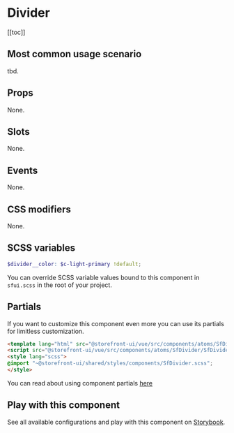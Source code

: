 # Divider

<!-- No Component description -->


[[toc]]


## Most common usage scenario

tbd.


## Props

None.


## Slots

None.


## Events

None.


## CSS modifiers

None.


## SCSS variables

```scss
$divider__color: $c-light-primary !default;
```

You can override SCSS variable values bound to this component in `sfui.scss` in the root of your project.


## Partials

If you want to customize this component even more you can use its partials for limitless customization.

```html
<template lang="html" src="@storefront-ui/vue/src/components/atoms/SfDivider/SfDivider.html"></template>
<script src="@storefront-ui/vue/src/components/atoms/SfDivider/SfDivider.js"></script>
<style lang="scss">
@import "~@storefront-ui/shared/styles/components/SfDivider.scss";
</style>
```

You can read about using component partials [here](docs.storefrontui.io/customization)


## Play with this component

See all available configurations and play with this component on <a href="https://storybook.storefrontui.io/?path=/story/">Storybook</a>.
